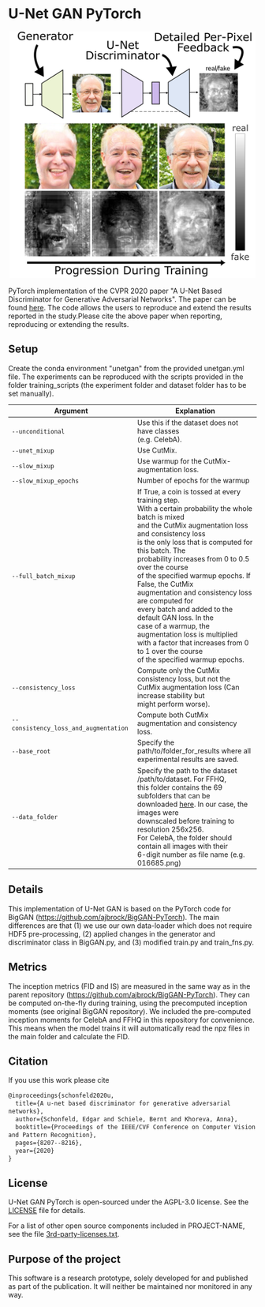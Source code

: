 # U-Net GAN PyTorch

<p align="center">
<img src="overview.png" width="500">
</p>

PyTorch implementation of the CVPR 2020 paper "A U-Net Based Discriminator for Generative Adversarial Networks". The paper can
be found [here](https://openaccess.thecvf.com/content_CVPR_2020/html/Schonfeld_A_U-Net_Based_Discriminator_for_Generative_Adversarial_Networks_CVPR_2020_paper.html). The code allows the users to
reproduce and extend the results reported in the study.Please cite the
above paper when reporting, reproducing or extending the results.


## Setup

Create the conda environment "unetgan" from the provided unetgan.yml file. The experiments can be reproduced with the scripts provided in the folder training_scripts (the experiment folder and dataset folder has to be set manually).


|Argument|Explanation|
|----------------------------------------- |-------------------------------------------------------------|
|```--unconditional```                     | Use this if the dataset does not have classes <br />(e.g. CelebA).|
|```--unet_mixup```                        | Use CutMix.                                                 |
|```--slow_mixup```                        | Use warmup for the CutMix-augmentation loss.                |
|```--slow_mixup_epochs```                 | Number of epochs for the warmup                             |
|```--full_batch_mixup```                  | If True, a coin is tossed at every training step. <br />  With a certain probability the whole batch is mixed <br /> and the CutMix augmentation loss and consistency loss <br /> is the only loss that is computed for this batch. The <br /> probability increases from 0  to 0.5 over the course <br />  of the specified warmup epochs. If False, the CutMix <br /> augmentation and consistency loss are  computed for  <br /> every batch and added to the default GAN loss. In the <br /> case of a warmup, the augmentation loss is multiplied <br /> with a factor that increases from 0 to 1 over the course <br /> of  the specified warmup epochs.|
|```--consistency_loss```                  | Compute only the CutMix consistency loss, but not the <br /> CutMix augmentation loss  (Can increase stability but<br /> might perform worse). |
|```--consistency_loss_and_augmentation```  | Compute both CutMix augmentation and consistency <br />loss.|
|```--base_root```                         | Specify the path/to/folder_for_results where all <br />experimental results are saved. |
|```--data_folder```                       | Specify the path to the dataset /path/to/dataset. For FFHQ, <br />this folder contains the 69 subfolders that can be <br />downloaded [here](https://drive.google.com/drive/folders/1tZUcXDBeOibC6jcMCtgRRz67pzrAHeHL). In our case, the images were <br />downscaled before training to resolution 256x256. <br />For CelebA, the folder should contain all images with their <br />6-digit number as file name (e.g. 016685.png) |


## Details

This implementation of U-Net GAN is based on the PyTorch code for BigGAN (https://github.com/ajbrock/BigGAN-PyTorch). The main differences are that (1) we use our own data-loader which does not require HDF5 pre-processing, (2) applied changes in the generator and discriminator class in BigGAN.py, and (3) modified train.py and train_fns.py.

## Metrics

The inception metrics (FID and IS) are measured in the same way as in the parent repository (https://github.com/ajbrock/BigGAN-PyTorch). They can be computed on-the-fly during training, using the precomputed inception moments (see original BigGAN repository). We included the pre-computed inception moments for CelebA and FFHQ in this repository for convenience. This means when the model trains it will automatically read the npz files in the main folder and calculate the FID.  


## Citation
If you use this work please cite
```
@inproceedings{schonfeld2020u,
  title={A u-net based discriminator for generative adversarial networks},
  author={Schonfeld, Edgar and Schiele, Bernt and Khoreva, Anna},
  booktitle={Proceedings of the IEEE/CVF Conference on Computer Vision and Pattern Recognition},
  pages={8207--8216},
  year={2020}
}
```

## License

U-Net GAN PyTorch is open-sourced under the AGPL-3.0 license. See the
[LICENSE](LICENSE) file for details.

For a list of other open source components included in PROJECT-NAME, see the
file [3rd-party-licenses.txt](3rd-party-licenses.txt).

## Purpose of the project

This software is a research prototype, solely developed for and published as
part of the publication. It will neither be
maintained nor monitored in any way.
